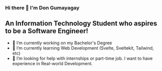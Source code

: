 ### Hi there 👋 I'm Don Gumayagay

## An Information Technology Student who aspires to be a Software Engineer!

- 🔭 I’m currently working on my Bachelor's Degree
- 🌱 I’m currently learning Web Development (Svelte, Sveltekit, Tailwind, etc)
- 🤔 I’m looking for help with internships or part-time job. I want to have experience in Real-world Development.

<!--
**dongumayagay/dongumayagay** is a ✨ _special_ ✨ repository because its `README.md` (this file) appears on your GitHub profile.

Here are some ideas to get you started:

- 🔭 I’m currently working on ...
- 🌱 I’m currently learning ...
- 👯 I’m looking to collaborate on ...
- 🤔 I’m looking for help with ...
- 💬 Ask me about ...
- 📫 How to reach me: ...
- 😄 Pronouns: ...
- ⚡ Fun fact: ...
-->
